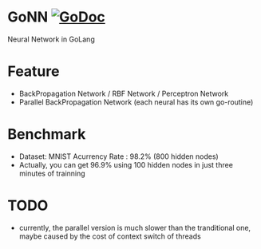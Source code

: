 GoNN [![GoDoc](https://godoc.org/github.com/fxsjy/gonn/gonn?status.svg)](https://godoc.org/github.com/fxsjy/gonn/gonn)
========
Neural Network in GoLang

Feature
=======
* BackPropagation Network / RBF Network / Perceptron Network
* Parallel BackPropagation Network (each neural has its own go-routine)

Benchmark
=======
* Dataset: MNIST Acurrency Rate : 98.2% (800 hidden nodes)
* Actually, you can get 96.9% using 100 hidden nodes in just three minutes of trainning


TODO
=======
* currently, the parallel version is much slower than the tranditional one, maybe caused by the cost of context switch of threads


